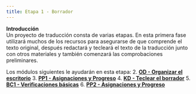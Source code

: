 ```yaml
---
title: Etapa 1 - Borrador
---
```


**Introducción**  
Un proyecto de traducción consta de varias etapas. En esta primera fase utilizará muchos de los recursos para asegurarse de que comprende el texto original, después redactará y tecleará el texto de la traducción junto con otros materiales y también comenzará las comprobaciones preliminares.

Los módulos siguientes le ayudarán en esta etapa:
2. [**OD - Organizar el escritorio**](2.OD.md)
3. [**PP1 - Asignaciones y Progreso**](3.PP1.md)
4. [**KD - Teclear el borrador**](4.KD.md)
5. [**BC1 - Verificaciones básicas**](5.BC1.md)
6. [**PP2 - Asignaciones y Progreso**](6.PP2.md)

